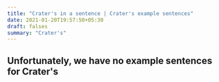 ```yaml
---
title: "Crater's in a sentence | Crater's example sentences"
date: 2021-01-20T19:57:50+05:30
draft: falses
summary: "Crater's"
---
```

## Unfortunately, we have no example sentences for Crater's                 
